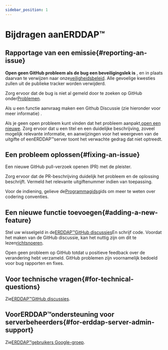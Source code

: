 ```yaml
---
sidebar_position: 1
---
```


# Bijdragen aanERDDAP™
## Rapportage van een emissie{#reporting-an-issue} 
 **Open geen GitHub probleem als de bug een beveiligingslek is** , en in plaats daarvan te verwijzen naar onze[veiligheidsbeleid](https://github.com/erddap/erddap?tab=security-ov-file). Alle gevoelige kwesties zullen uit de publieke tracker worden verwijderd.

Zorg ervoor dat de bug is niet al gemeld door te zoeken op GitHub onder[Problemen](https://github.com/ERDDAP/erddap/issues).

Als u een functie aanvraag maken een Github Discussie (zie hieronder voor meer informatie) .

Als je geen open probleem kunt vinden dat het probleem aanpakt,[open een nieuwe](https://github.com/ERDDAP/erddap/issues/new). Zorg ervoor dat u een titel en een duidelijke beschrijving, zoveel mogelijk relevante informatie, en aanwijzingen voor het weergeven van de uitgifte of eenERDDAP™server toont het verwachte gedrag dat niet optreedt.
## Een probleem oplossen{#fixing-an-issue} 
Een nieuwe GitHub pull-verzoek openen (PR) met de pleister.

Zorg ervoor dat de PR-beschrijving duidelijk het probleem en de oplossing beschrijft. Vermeld het relevante uitgiftenummer indien van toepassing.

Voor de indiening, gelieve de[Programmagids](/docs/contributing/programmer-guide)gids om meer te weten over codering conventies.
## Een nieuwe functie toevoegen{#adding-a-new-feature} 
Stel uw wisselgeld in de[ERDDAP™GitHub discussies](https://github.com/ERDDAP/erddap/discussions)En schrijf code. Voordat het maken van de GitHub discussie, kan het nuttig zijn om dit te lezen[richtsnoeren](https://github.com/ERDDAP/erddap/discussions/93#discussion-4920427).

Open geen probleem op GitHub totdat u positieve feedback over de verandering hebt verzameld. GitHub problemen zijn voornamelijk bedoeld voor bug rapporten en fixes.
## Voor technische vragen{#for-technical-questions} 
Zie[ERDDAP™GitHub discussies](https://github.com/ERDDAP/erddap/discussions).
## VoorERDDAP™ondersteuning voor serverbeheerders{#for-erddap-server-admin-support} 
Zie[ERDDAP™gebruikers Google-groep](https://groups.google.com/g/erddap).
